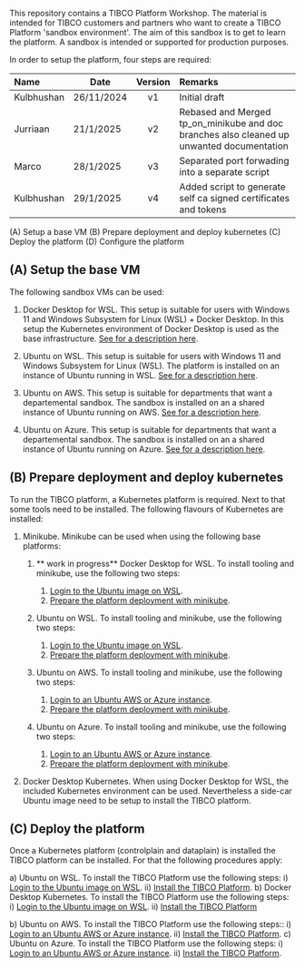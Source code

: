 

This repository contains a TIBCO Platform Workshop. The material is intended for TIBCO customers and partners who want to create a TIBCO Platform 'sandbox environment'. The aim of this sandbox is to get to learn the platform. A sandbox is intended or supported for production purposes.

In order to setup the platform, four steps are required:

| Name | Date |   Version   | Remarks                                                   |
|:---------------------|----------|:-----------:|:--------------------------------------------------------------|
| Kulbhushan               | 26/11/2024 | v1  | Initial draft |
| Jurriaan               | 21/1/2025 | v2  | Rebased and Merged tp_on_minikube and doc branches also cleaned up unwanted documentation |
| Marco               | 28/1/2025 | v3  | Separated port forwading into a separate script |
| Kulbhushan               | 29/1/2025 | v4  | Added script to generate self ca signed certificates and tokens |

(A) Setup a base VM
(B) Prepare deployment and deploy kubernetes
(C) Deploy the platform
(D) Configure the platform

## (A) Setup the base VM

The following sandbox VMs can be used:

1) Docker Desktop for WSL. This setup is suitable for users with Windows 11 and Windows Subsystem for Linux (WSL) + Docker Desktop. In this setup the Kubernetes environment of Docker Desktop is used as the base infrastructure. [See for a description here](docs/baseplatforms/install-dockerdesktop-on-wsl.md).


2) Ubuntu on WSL. This setup is suitable for users with Windows 11 and Windows Subsystem for Linux (WSL). The platform is installed on an instance of Ubuntu running in WSL.
[See for a description here](docs/baseplatforms/install-ubuntu-on-wsl.md).


3) Ubuntu on AWS. This setup is suitable for departments that want a departemental sandbox. The sandbox is installed on an a shared instance of Ubuntu running on AWS.
[See for a description here](docs/baseplatforms/install-ubuntu-on-aws.md).

4) Ubuntu on Azure. This setup is suitable for departments that want a departemental sandbox. The sandbox is installed on an a shared instance of Ubuntu running on Azure.
[See for a description here](docs/baseplatforms/install-ubuntu-on-azure.md).


## (B) Prepare deployment and deploy kubernetes

To run the TIBCO platform, a Kubernetes platform is required. Next to that some tools need to be installed. The following flavours of Kubernetes are installed:

1) Minikube. Minikube can be used when using the following base platforms:

    1. ** work in progress** Docker Desktop for WSL. To install tooling and minikube, use the following two steps:
        1. [Login to the Ubuntu image on WSL](docs/baseplatforms/login-to-ubuntu-wsl.md).
        2. [Prepare the platform deployment with minikube](docs/baseplatforms/prepare-platform-deployment-minikube.md).

    2. Ubuntu on WSL. To install tooling and minikube, use the following two steps:
        1. [Login to the Ubuntu image on WSL](docs/baseplatforms/login-to-ubuntu-wsl.md).
        2. [Prepare the platform deployment with minikube](docs/baseplatforms/prepare-platform-deployment-minikube.md).
    3. Ubuntu on AWS. To install tooling and minikube, use the following two steps:
        1. [Login to an Ubuntu AWS or Azure instance](docs/baseplatforms/login-to-an-ubuntu-aws-or-azure-instance.md).
        2. [Prepare the platform deployment with minikube](docs/baseplatforms/prepare-platform-deployment-minikube.md).
    4. Ubuntu on Azure. To install tooling and minikube, use the following two steps:
        1. [Login to an Ubuntu AWS or Azure instance](docs/baseplatforms/login-to-an-ubuntu-aws-or-azure-instance.md).
        2. [Prepare the platform deployment with minikube](docs/baseplatforms/prepare-platform-deployment-minikube.md).


2) Docker Desktop Kubernetes. When using Docker Desktop for WSL, the included Kubernetes environment can be used. Nevertheless a side-car Ubuntu image need to be setup to install the TIBCO platform. 

## (C) Deploy the platform
Once a Kubernetes platform (controlplain and dataplain) is installed the TIBCO platform can be installed. For that the following procedures apply:

a) Ubuntu on WSL. To install the TIBCO Platform use the following steps:
    i) [Login to the Ubuntu image on WSL](docs/configure-platform/login-to-ubuntu-wsl.md).
    ii) [Install the TIBCO Platform](docs/configure-platform/install-tibco-platform.md).
b) Docker Desktop Kubernetes. To install the TIBCO Platform use the following steps:
    i) [Login to the Ubuntu image on WSL](docs/xxxxxx.md).
    ii) [Install the TIBCO Platform](docs/configure-platform/install-tibco-platform.md)

b) Ubuntu on AWS.  To install the TIBCO Platform use the following steps::
    i) [Login to an Ubuntu AWS or Azure instance](docs/baseplatforms/login-to-an-ubuntu-aws-or-azure-instance.md).
    ii) [Install the TIBCO Platform](docs/configure-platform/install-tibco-platform.md).
c) Ubuntu on Azure. To install the TIBCO Platform use the following steps:
    i) [Login to an Ubuntu AWS or Azure instance](docs/baseplatforms/login-to-an-ubuntu-aws-or-azure-instance.md).
    ii) [Install the TIBCO Platform](docs/configure-platform/install-tibco-platform.md).
